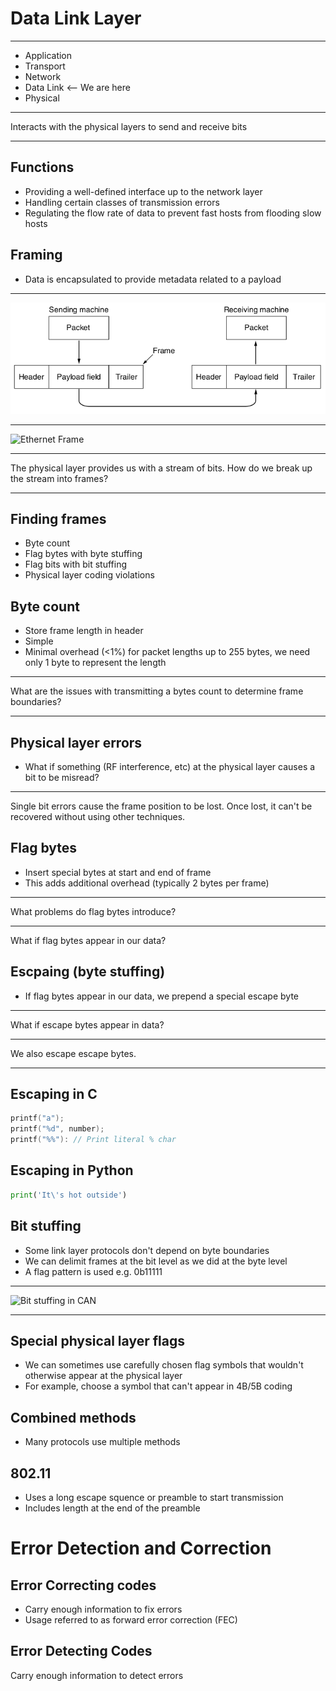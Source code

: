 Data Link Layer
===============

---

- Application
- Transport
- Network
- Data Link <-- We are here
- Physical

---

Interacts with the physical layers to send and receive bits

---

Functions
---------

- Providing a well-defined interface up to the network layer
- Handling certain classes of transmission errors
- Regulating the flow rate of data to prevent fast hosts from flooding slow hosts

Framing
-------

- Data is encapsulated to provide metadata related to a payload

---

![Framed payload transmission example](figures/3-1.png)

---

![Ethernet Frame](https://upload.wikimedia.org/wikipedia/commons/thumb/1/13/Ethernet_Type_II_Frame_format.svg/1024px-Ethernet_Type_II_Frame_format.svg.png)

---

The physical layer provides us with a stream of bits. How do we break up the stream into frames?

---

Finding frames
--------------

- Byte count
- Flag bytes with byte stuffing
- Flag bits with bit stuffing
- Physical layer coding violations

Byte count
----------

- Store frame length in header
- Simple
- Minimal overhead (<1%) for packet lengths up to 255 bytes, we need only 1 byte to represent the length

---

What are the issues with transmitting a bytes count to determine frame boundaries?

---

Physical layer errors
---------------------

- What if something (RF interference, etc) at the physical layer causes a bit to be misread?

---

Single bit errors cause the frame position to be lost. Once lost, it can't be recovered without using other techniques.

Flag bytes
----------

- Insert special bytes at start and end of frame
- This adds additional overhead (typically 2 bytes per frame)

---

What problems do flag bytes introduce?

---

What if flag bytes appear in our data?

Escpaing (byte stuffing)
------------------------

- If flag bytes appear in our data, we prepend a special escape byte

---

What if escape bytes appear in data?

---

We also escape escape bytes.

---

Escaping in C
-------------

```c
printf("a");
printf("%d", number);
printf("%%"): // Print literal % char
```

Escaping in Python
------------------

```python
print('It\'s hot outside')
```

Bit stuffing
------------

- Some link layer protocols don't depend on byte boundaries
- We can delimit frames at the bit level as we did at the byte level
- A flag pattern is used e.g. 0b11111

---

![Bit stuffing in CAN](https://upload.wikimedia.org/wikipedia/commons/thumb/c/c3/Bitstuffing_en.svg/800px-Bitstuffing_en.svg.png)

---

Special physical layer flags
----------------------------

- We can sometimes use carefully chosen flag symbols that wouldn't otherwise appear at the physical layer
- For example, choose a symbol that can't appear in 4B/5B coding

Combined methods
----------------

- Many protocols use multiple methods

802.11
------

- Uses a long escape squence or preamble to start transmission
- Includes length at the end of the preamble

Error Detection and Correction
==============================

Error Correcting codes
----------------------

- Carry enough information to fix errors
- Usage referred to as forward error correction (FEC)

Error Detecting Codes
---------------------

Carry enough information to detect errors

